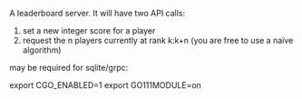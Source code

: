 A leaderboard server. It will have two API calls:

1) set a new integer score for a player
2) request the n players currently at rank k:k+n (you are free to use a naïve algorithm)

may be required for sqlite/grpc:

export CGO_ENABLED=1
export GO111MODULE=on